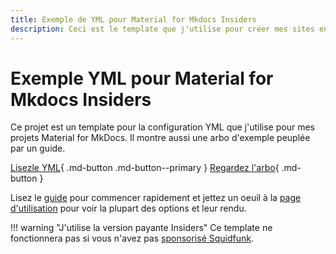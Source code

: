 ```yaml
---
title: Exemple de YML pour Material for Mkdocs Insiders
description: Ceci est le template que j'utilise pour créer mes sites en utilisant Material for Mkdocs Insiders. Lisez le guide pour commencer et utilisez le code source pour créer rzpidement votre propre template.
---
```


# Exemple YML pour Material for Mkdocs Insiders

Ce projet est un template pour la configuration YML que j'utilise pour mes projets Material for MkDocs. 
Il montre aussi une arbo d'exemple peuplée par un guide.


[Lisezle YML](https://github.com/FlagHunter01/mkdocs-yml/blob/main/languages/en/mkdocs.yml){ .md-button .md-button--primary } [Regardez l'arbo](https://github.com/FlagHunter01/mkdocs-yml){ .md-button }

Lisez le [guide](guide/setup.md#preface) pour commencer rapidement et jettez un oeuil à la [page d'utilisation](guide/useage.md#metadata) pour voir la plupart des options et leur rendu. 

!!! warning "J'utilise la version payante Insiders"
    Ce template ne fonctionnera pas si vous n'avez pas [sponsorisé Squidfunk](https://squidfunk.github.io/mkdocs-material/insiders/how-to-sponsor/).

